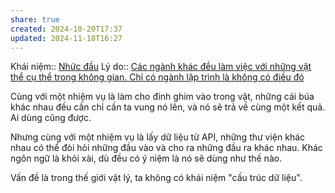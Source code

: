 ```yaml
---
share: true
created: 2024-10-20T17:37
updated: 2024-11-18T16:27
---
```

Khái niệm:: [Nhức đầu](../../../%CE%9E%20Kh%C3%A1i%20ni%E1%BB%87m/Nh%E1%BA%ADn%20th%E1%BB%A9c/G%C3%A1nh%20n%E1%BA%B7ng%20nh%E1%BA%ADn%20th%E1%BB%A9c.md)
Lý do:: [Các ngành khác đều làm việc với những vật thể cụ thể trong không gian. Chỉ có ngành lập trình là không có điều đó](../../%E1%BA%A8n%20d%E1%BB%A5%20v%C3%A0%20mental%20model/C%C3%A1c%20ng%C3%A0nh%20kh%C3%A1c%20%C4%91%E1%BB%81u%20l%C3%A0m%20vi%E1%BB%87c%20v%E1%BB%9Bi%20nh%E1%BB%AFng%20v%E1%BA%ADt%20th%E1%BB%83%20c%E1%BB%A5%20th%E1%BB%83%20trong%20kh%C3%B4ng%20gian.%20Ch%E1%BB%89%20c%C3%B3%20ng%C3%A0nh%20l%E1%BA%ADp%20tr%C3%ACnh%20l%C3%A0%20kh%C3%B4ng%20c%C3%B3%20%C4%91i%E1%BB%81u%20%C4%91%C3%B3.md)

Cùng với một nhiệm vụ là làm cho đinh ghim vào trong vật, những cái búa khác nhau đều cần chỉ cần ta vung nó lên, và nó sẽ trả về cùng một kết quả. Ai dùng cũng được.

Nhưng cùng với một nhiệm vụ là lấy dữ liệu từ API, những thư viện khác nhau có thể đòi hỏi những đầu vào và cho ra những đầu ra khác nhau. Khác ngôn ngữ là khỏi xài, dù đều có ý niệm là nó sẽ dùng như thế nào.

Vấn đề là trong thế giới vật lý, ta không có khái niệm "cấu trúc dữ liệu".